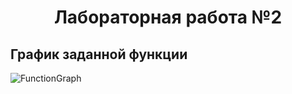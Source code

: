# <p align="center">Лабораторная работа №2</p>

## График заданной функции
![FunctionGraph](https://github.com/user-attachments/assets/a16abe4b-3ec3-496d-90ea-5d3d987b0e95)
